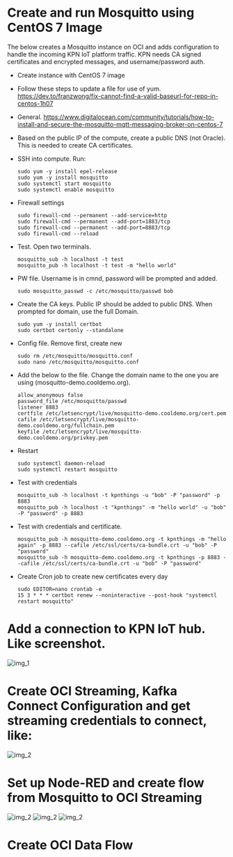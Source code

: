 # Create and run Mosquitto using CentOS 7 Image
The below creates a Mosquitto instance on OCI and adds configuration to handle the incoming KPN IoT platform traffic. KPN needs CA signed certificates and encrypted messages, and username/password auth.

- Create instance with CentOS 7 image
- Follow these steps to update a file for use of yum. https://dev.to/franzwong/fix-cannot-find-a-valid-baseurl-for-repo-in-centos-1h07
- General. https://www.digitalocean.com/community/tutorials/how-to-install-and-secure-the-mosquitto-mqtt-messaging-broker-on-centos-7

- Based on the public IP of the compute, create a public DNS (not Oracle). This is needed to create CA certificates.

- SSH into compute. Run:

  ```
  sudo yum -y install epel-release
  sudo yum -y install mosquitto
  sudo systemctl start mosquitto
  sudo systemctl enable mosquitto
  ```

- Firewall settings
  ```
  sudo firewall-cmd --permanent --add-service=http
  sudo firewall-cmd --permanent --add-port=1883/tcp
  sudo firewall-cmd --permanent --add-port=8883/tcp
  sudo firewall-cmd --reload
  ```

- Test. Open two terminals.
  ```
  mosquitto_sub -h localhost -t test
  mosquitto_pub -h localhost -t test -m "hello world"
  ```

- PW file. Username is in cmnd, password will be prompted and added.
  ```
  sudo mosquitto_passwd -c /etc/mosquitto/passwd bob
  ```

- Create the CA keys. Public IP should be added to public DNS. When prompted for domain, use the full Domain.
  ```
  sudo yum -y install certbot
  sudo certbot certonly --standalone
  ```


- Config file. Remove first, create new
  ```
  sudo rm /etc/mosquitto/mosquitto.conf
  sudo nano /etc/mosquitto/mosquitto.conf
  ```
  
- Add the below to the file. Change the domain name to the one you are using (mosquitto-demo.cooldemo.org). 
  ```
  allow_anonymous false
  password_file /etc/mosquitto/passwd
  listener 8883
  certfile /etc/letsencrypt/live/mosquitto-demo.cooldemo.org/cert.pem
  cafile /etc/letsencrypt/live/mosquitto-demo.cooldemo.org/fullchain.pem
  keyfile /etc/letsencrypt/live/mosquitto-demo.cooldemo.org/privkey.pem
  ```

- Restart
  ```
  sudo systemctl daemon-reload
  sudo systemctl restart mosquitto
  ```

- Test with credentials
  ```
  mosquitto_sub -h localhost -t kpnthings -u "bob" -P "password" -p 8883
  mosquitto_pub -h localhost -t "kpnthings" -m "hello world" -u "bob" -P "password" -p 8883

- Test with credentials and certificate. 
  ```
  mosquitto_pub -h mosquitto-demo.cooldemo.org -t kpnthings -m "hello again" -p 8883 --cafile /etc/ssl/certs/ca-bundle.crt -u "bob" -P "password"
  mosquitto_sub -h mosquitto-demo.cooldemo.org -t kpnthings -p 8883 --cafile /etc/ssl/certs/ca-bundle.crt -u "bob" -P "password"
  ```


- Create Cron job to create new certificates every day
  ```
  sudo EDITOR=nano crontab -e
  15 3 * * * certbot renew --noninteractive --post-hook "systemctl restart mosquitto"
  ```



# Add a connection to KPN IoT hub. Like screenshot.
  ![img_1](./images/1.png)

# Create OCI Streaming, Kafka Connect Configuration and get streaming credentials to connect, like:
  ![img_2](./images/2.png)

# Set up Node-RED and create flow from Mosquitto to OCI Streaming
  ![img_2](./images/3.png)
  ![img_2](./images/4.png)
  ![img_2](./images/5.png)

# Create OCI Data Flow


